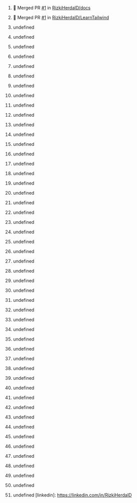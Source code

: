 1. 🎉 Merged PR [#1](https://github.com//RizkiHerdaID/docs/pull/1) in [RizkiHerdaID/docs](https://github.com//RizkiHerdaID/docs)

2. 🎉 Merged PR [#1](https://github.com//RizkiHerdaID/LearnTailwind/pull/1) in [RizkiHerdaID/LearnTailwind](https://github.com//RizkiHerdaID/LearnTailwind)

3. undefined
4. undefined
5. undefined
6. undefined

7. undefined

8. undefined
9. undefined
10. undefined
11. undefined
12. undefined

13. undefined

14. undefined

15. undefined
16. undefined
17. undefined
18. undefined
19. undefined
20. undefined
21. undefined
22. undefined
23. undefined
24. undefined
25. undefined
26. undefined
27. undefined
28. undefined
29. undefined

30. undefined
31. undefined

32. undefined

33. undefined

34. undefined
35. undefined

36. undefined

37. undefined

38. undefined
39. undefined

40. undefined
41. undefined
42. undefined

43. undefined
44. undefined

45. undefined

46. undefined

47. undefined
48. undefined
49. undefined
50. undefined
51. undefined
[linkedin]: https://linkedin.com/in/RizkiHerdaID